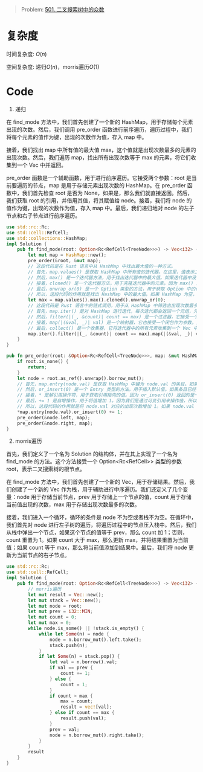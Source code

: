 > Problem: [501. 二叉搜索树中的众数](https://leetcode.cn/problems/find-mode-in-binary-search-tree/description/)

# 复杂度

时间复杂度: $O(n)$

空间复杂度: 递归$O(n)$，morris遍历$O(1)$

# Code

1. 递归

在 find_mode 方法中，我们首先创建了一个新的 HashMap，用于存储每个元素出现的次数。然后，我们调用 pre_order 函数进行前序遍历，遍历过程中，我们将每个元素的值作为键，出现的次数作为值，存入 map 中。

接着，我们找出 map 中所有值的最大值 max，这个值就是出现次数最多的元素的出现次数。然后，我们遍历 map，找出所有出现次数等于 max 的元素，将它们收集到一个 Vec 中并返回。

pre_order 函数是一个辅助函数，用于进行前序遍历。它接受两个参数：root 是当前要遍历的节点，map 是用于存储元素出现次数的 HashMap。在 pre_order 函数中，我们首先检查 root 是否为 None，如果是，那么我们就直接返回。然后，我们获取 root 的引用，并借用其值，将其赋值给 node。接着，我们将 node 的值作为键，出现的次数作为值，存入 map 中。最后，我们递归地对 node 的左子节点和右子节点进行前序遍历。

```Rust []
use std::rc::Rc;
use std::cell::RefCell;
use std::collections::HashMap;
impl Solution {
    pub fn find_mode(root: Option<Rc<RefCell<TreeNode>>>) -> Vec<i32> {
        let mut map = HashMap::new();
        pre_order(&root, &mut map);
        // 这段代码是在 Rust 语言中从 HashMap 中找出最大值的一种方式。
        // 首先，map.values() 是获取 HashMap 中所有值的迭代器。在这里，值表示二叉搜索树中每个元素的出现次数。
        // 然后，max() 是一个迭代器方法，用于找出迭代器中的最大值。如果迭代器中没有元素，那么 max() 会返回 None；如果有元素，那么 max() 会返回 Some(max_value)，其中 max_value 是迭代器中的最大值。
        // 接着，cloned() 是一个迭代器方法，用于克隆迭代器中的元素。因为 max() 返回的是一个引用，如果我们直接使用这个引用，可能会遇到生命周期的问题。因此，我们使用 cloned() 来克隆这个引用，得到一个实际的值。
        // 最后，unwrap_or(0) 是一个 Option 类型的方法，用于获取 Option 中的值。如果 Option 是 Some(value)，那么 unwrap_or(0) 会返回 value；如果 Option 是 None，那么 unwrap_or(0) 会返回默认值 0。
        // 所以，这段代码的作用就是找出 HashMap 中的最大值。如果 HashMap 为空，那么返回默认值 0。
        let max = map.values().max().cloned().unwrap_or(0);
        // 这段代码是 Rust 语言中的链式调用，用于从 HashMap 中筛选出出现次数最多的元素，并将它们收集到一个 Vec 中。
        // 首先，map.iter() 是对 HashMap 进行迭代，每次迭代都会返回一个元组，元组的第一个元素是键，第二个元素是值。在这里，键表示元素的值，值表示该元素的出现次数。
        // 然后，filter(|(_, &count)| count == max) 是一个过滤器，它接受一个闭包作为参数。这个闭包接受一个元组作为参数，元组的第一个元素是键，第二个元素是值。闭包的返回值是一个布尔值，如果返回 true，那么当前的元素就会被保留下来；如果返回 false，那么当前的元素就会被过滤掉。在这里，我们只保留那些出现次数等于最大出现次数的元素。
        // 接着，map(|(&val, _)| val) 是一个映射器，它也接受一个闭包作为参数。这个闭包接受一个元组作为参数，元组的第一个元素是键，第二个元素是值。闭包的返回值是一个新的元素，这个新的元素会替换掉原来的元素。在这里，我们只需要元素的值，所以我们返回元组的第一个元素。
        // 最后，collect() 是一个收集器，它将迭代器中的所有元素收集到一个 Vec 中。
        map.iter().filter(|(_, &count)| count == max).map(|(&val, _)| val).collect()
    }
}

pub fn pre_order(root: &Option<Rc<RefCell<TreeNode>>>, map: &mut HashMap<i32, usize>) {
    if root.is_none() {
        return;
    }
    let node = root.as_ref().unwrap().borrow_mut();
    // 首先，map.entry(node.val) 是获取 HashMap 中键为 node.val 的条目。如果这个键在 HashMap 中存在，那么返回这个键对应的值的可变引用；如果这个键在 HashMap 中不存在，那么插入一个新的条目，键为 node.val，值为默认值。
    // 然后，or_insert(0) 是一个 Entry 类型的方法，用于插入默认值。如果条目已经存在，那么返回这个条目的值的可变引用；如果条目不存在，那么插入一个新的条目，值为默认值 0，并返回这个新插入的值的可变引用。
    // 接着，* 是解引用操作符，用于获取引用指向的值。因为 or_insert(0) 返回的是一个可变引用，我们需要通过解引用操作符来获取实际的值。
    // 最后，+= 1 是自增操作，用于将值增加 1。因为我们是通过可变引用来操作值，所以这个操作会直接修改 HashMap 中的值。
    // 所以，这段代码的作用就是将 node.val 对应的出现次数增加 1。如果 node.val 在 HashMap 中不存在，那么先插入一个新的条目，键为 node.val，值为 0，然后再将值增加 1。
    *map.entry(node.val).or_insert(0) += 1;
    pre_order(&node.left, map);
    pre_order(&node.right, map);
}
```

2. morris遍历

首先，我们定义了一个名为 Solution 的结构体，并在其上实现了一个名为 find_mode 的方法。这个方法接受一个 Option<Rc<RefCell<TreeNode>>> 类型的参数 root，表示二叉搜索树的根节点。

在 find_mode 方法中，我们首先创建了一个新的 Vec，用于存储结果。然后，我们创建了一个新的 Vec 作为栈，用于辅助进行中序遍历。我们还定义了几个变量：node 用于存储当前节点，prev 用于存储上一个节点的值，count 用于存储当前值出现的次数，max 用于存储出现次数最多的次数。

接着，我们进入一个循环，循环的条件是 node 不为空或者栈不为空。在循环中，我们首先对 node 进行左子树的遍历，将遍历过程中的节点压入栈中。然后，我们从栈中弹出一个节点，如果这个节点的值等于 prev，那么 count 加 1；否则，count 重置为 1。如果 count 大于 max，那么更新 max，并将结果重置为当前值；如果 count 等于 max，那么将当前值添加到结果中。最后，我们将 node 更新为当前节点的右子节点。

```Rust []
use std::rc::Rc;
use std::cell::RefCell;
impl Solution {
    pub fn find_mode(root: Option<Rc<RefCell<TreeNode>>>) -> Vec<i32> {
        // morris遍历
        let mut result = Vec::new();
        let mut stack = Vec::new();
        let mut node = root;
        let mut prev = i32::MIN;
        let mut count = 0;
        let mut max = 0;
        while node.is_some() || !stack.is_empty() {
            while let Some(n) = node {
                node = n.borrow_mut().left.take();
                stack.push(n);
            }
            if let Some(n) = stack.pop() {
                let val = n.borrow().val;
                if val == prev {
                    count += 1;
                } else {
                    count = 1;
                }
                if count > max {
                    max = count;
                    result = vec![val];
                } else if count == max {
                    result.push(val);
                }
                prev = val;
                node = n.borrow_mut().right.take();
            }
        }
        result
    }
}
```